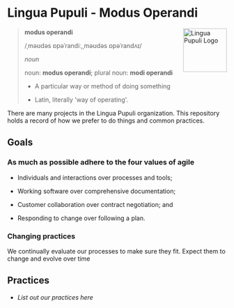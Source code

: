 # Lingua Pupuli - Modus Operandi

<img align="right" width="100" height="100" alt="Lingua Pupuli Logo" src="https://avatars3.githubusercontent.com/u/37545262?s=200&v=4">

> **modus operandi**
>
> /ˌməʊdəs ɒpəˈrandiː,ˌməʊdəs ɒpəˈrandʌɪ/
>
> _noun_
>
> noun: **modus operandi**; plural noun: **modi operandi**
>
> * A particular way or method of doing something
>
> * Latin, literally 'way of operating'.

There are many projects in the Lingua Pupuli organization. This repository holds a record of how we prefer to do things and common practices.

## Goals

### As much as possible adhere to the four values of agile

* Individuals and interactions over processes and tools;

* Working software over comprehensive documentation;

* Customer collaboration over contract negotiation; and

* Responding to change over following a plan.

### Changing practices

We continually evaluate our processes to make sure they fit. Expect them to change and evolve over time

## Practices

* _List out our practices here_
